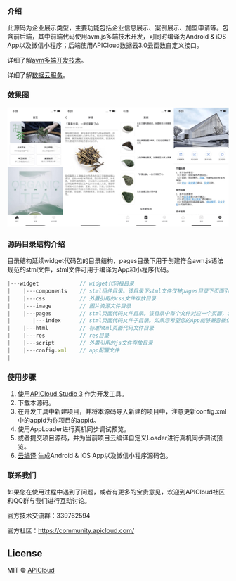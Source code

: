 ### 介绍

此源码为企业展示类型，主要功能包括企业信息展示、案例展示、加盟申请等。包含前后端，其中前端代码使用avm.js多端技术开发，可同时编译为Android & iOS App以及微信小程序；后端使用APICloud数据云3.0云函数自定义接口。

详细了解[avm多端开发技术](https://docs.apicloud.com/apicloud3/)。

详细了解[数据云服务](https://docs.apicloud.com/Cloud-API/sentosa)。

### 效果图

![preview](docs/preview.jpg)

### 源码目录结构介绍

目录结构延续widget代码包的目录结构，pages目录下用于创建符合avm.js语法规范的stml文件，stml文件可用于编译为App和小程序代码。

```js
|---widget             // widget代码根目录
|    |---components    // stml组件目录。该目录下stml文件仅被pages目录下页面引用，不单独编译
|    |---css		   // 外置引用的css文件存放目录
|    |---image         // 图片资源文件目录
|    |---pages         // stml页面代码文件目录。该目录中每个文件对应一个页面，将被编译为js或者小程序的3个代码片段
|       |---index      // stml页面代码文件子目录。如果您希望您的App能够兼容微信小程序，需按照微信小程序目录结构，新增一层子目录，并将stml文件置于该目录下
|    |---html          // 标准html页面代码文件目录
|    |---res           // res目录
|    |---script        // 外置引用的js文件存放目录
|    |---config.xml    // app配置文件
|
```

### 使用步骤

1. 使用[APICloud Studio 3](https://www.apicloud.com/studio3) 作为开发工具。
2. 下载本源码。
3. 在开发工具中新建项目，并将本源码导入新建的项目中，注意更新config.xml中的appid为你项目的appid。
4. 使用AppLoader进行真机同步调试预览。
5. 或者提交项目源码，并为当前项目云编译自定义Loader进行真机同步调试预览。
6. [云编译](https://www.apicloud.com/appoverview) 生成Android & iOS App以及微信小程序源码包。


### 联系我们

如果您在使用过程中遇到了问题，或者有更多的宝贵意见，欢迎到APICloud社区和QQ群与我们进行互动讨论。

官方技术交流群：339762594

官方社区：<a href='https://community.apicloud.com/' target='_blank'>https://community.apicloud.com/</a>

## License

MIT © [APICloud](https://www.apicloud.com)
